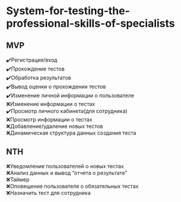 # System-for-testing-the-professional-skills-of-specialists
## MVP
:heavy_check_mark:Регистрация/вход    
:heavy_check_mark:Прохождение тестов    
:heavy_check_mark:Обработка результатов    
:heavy_check_mark:Вывод оценки о прохождении тестов     
:heavy_check_mark:Изменение личной информации о пользователе    
:x:Изменение информации о тестах    
:heavy_check_mark:Просмотр личного кабинета(для сотрудника)    
:x:Просмотр информации о тестах    
:x:Добавление/удаление новых тестов    
:x:Динамическая структура данных создания теста    
## NTH
:x:Уведомление пользователей о новых тестах    
:x:Анализ данных и вывод “отчета о результате”    
:x:Таймер     
:x:Оповещение пользователя о обязательных тестах    
 :x:Назначить тест для сотрудника     
